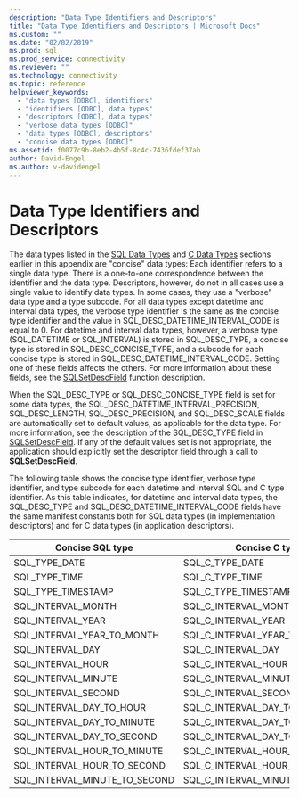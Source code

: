 ```yaml
---
description: "Data Type Identifiers and Descriptors"
title: "Data Type Identifiers and Descriptors | Microsoft Docs"
ms.custom: ""
ms.date: "02/02/2019"
ms.prod: sql
ms.prod_service: connectivity
ms.reviewer: ""
ms.technology: connectivity
ms.topic: reference
helpviewer_keywords: 
  - "data types [ODBC], identifiers"
  - "identifiers [ODBC], data types"
  - "descriptors [ODBC], data types"
  - "verbose data types [ODBC]"
  - "data types [ODBC], descriptors"
  - "concise data types [ODBC]"
ms.assetid: f0077c9b-8eb2-4b5f-8c4c-7436fdef37ab
author: David-Engel
ms.author: v-davidengel
---
```

# Data Type Identifiers and Descriptors
The data types listed in the [SQL Data Types](../../../odbc/reference/appendixes/sql-data-types.md) and [C Data Types](../../../odbc/reference/appendixes/c-data-types.md) sections earlier in this appendix are "concise" data types: Each identifier refers to a single data type. There is a one-to-one correspondence between the identifier and the data type. Descriptors, however, do not in all cases use a single value to identify data types. In some cases, they use a "verbose" data type and a type subcode. For all data types except datetime and interval data types, the verbose type identifier is the same as the concise type identifier and the value in SQL_DESC_DATETIME_INTERVAL_CODE is equal to 0. For datetime and interval data types, however, a verbose type (SQL_DATETIME or SQL_INTERVAL) is stored in SQL_DESC_TYPE, a concise type is stored in SQL_DESC_CONCISE_TYPE, and a subcode for each concise type is stored in SQL_DESC_DATETIME_INTERVAL_CODE. Setting one of these fields affects the others. For more information about these fields, see the [SQLSetDescField](../../../odbc/reference/syntax/sqlsetdescfield-function.md) function description.  
  
 When the SQL_DESC_TYPE or SQL_DESC_CONCISE_TYPE field is set for some data types, the SQL_DESC_DATETIME_INTERVAL_PRECISION, SQL_DESC_LENGTH, SQL_DESC_PRECISION, and SQL_DESC_SCALE fields are automatically set to default values, as applicable for the data type. For more information, see the description of the SQL_DESC_TYPE field in [SQLSetDescField](../../../odbc/reference/syntax/sqlsetdescfield-function.md). If any of the default values set is not appropriate, the application should explicitly set the descriptor field through a call to **SQLSetDescField**.  
  
 The following table shows the concise type identifier, verbose type identifier, and type subcode for each datetime and interval SQL and C type identifier. As this table indicates, for datetime and interval data types, the SQL_DESC_TYPE and SQL_DESC_DATETIME_INTERVAL_CODE fields have the same manifest constants both for SQL data types (in implementation descriptors) and for C data types (in application descriptors).  
  
|Concise SQL type|Concise C type|Verbose type|DATETIME_INTERVAL_CODE|  
|----------------------|--------------------|------------------|------------------------------|  
|SQL_TYPE_DATE|SQL_C_TYPE_DATE|SQL_DATETIME|SQL_CODE_DATE|  
|SQL_TYPE_TIME|SQL_C_TYPE_TIME|SQL_DATETIME|SQL_CODE_TIME|  
|SQL_TYPE_TIMESTAMP|SQL_C_TYPE_TIMESTAMP|SQL_DATETIME|SQL_CODE_TIMESTAMP|  
|SQL_INTERVAL_MONTH|SQL_C_INTERVAL_MONTH|SQL_INTERVAL|SQL_CODE_MONTH|  
|SQL_INTERVAL_YEAR|SQL_C_INTERVAL_YEAR|SQL_INTERVAL|SQL_CODE_YEAR|  
|SQL_INTERVAL_YEAR_TO_MONTH|SQL_C_INTERVAL_YEAR_TO_MONTH|SQL_INTERVAL|SQL_CODE_YEAR_TO_MONTH|  
|SQL_INTERVAL_DAY|SQL_C_INTERVAL_DAY|SQL_INTERVAL|SQL_CODE_DAY|  
|SQL_INTERVAL_HOUR|SQL_C_INTERVAL_HOUR|SQL_INTERVAL|SQL_CODE_HOUR|  
|SQL_INTERVAL_MINUTE|SQL_C_INTERVAL_MINUTE|SQL_INTERVAL|SQL_CODE_MINUTE|  
|SQL_INTERVAL_SECOND|SQL_C_INTERVAL_SECOND|SQL_INTERVAL|SQL_CODE_SECOND|  
|SQL_INTERVAL_DAY_TO_HOUR|SQL_C_INTERVAL_DAY_TO_HOUR|SQL_INTERVAL|SQL_CODE_DAY_TO_HOUR|  
|SQL_INTERVAL_DAY_TO_MINUTE|SQL_C_INTERVAL_DAY_TO_MINUTE|SQL_INTERVAL|SQL_CODE_DAY_TO_MINUTE|  
|SQL_INTERVAL_DAY_TO_SECOND|SQL_C_INTERVAL_DAY_TO_SECOND|SQL_INTERVAL|SQL_CODE_DAY_TO_SECOND|  
|SQL_INTERVAL_HOUR_TO_MINUTE|SQL_C_INTERVAL_HOUR_TO_MINUTE|SQL_INTERVAL|SQL_CODE_HOUR_TO_MINUTE|  
|SQL_INTERVAL_HOUR_TO_SECOND|SQL_C_INTERVAL_HOUR_TO_SECOND|SQL_INTERVAL|SQL_CODE_HOUR_TO_SECOND|  
|SQL_INTERVAL_MINUTE_TO_SECOND|SQL_C_INTERVAL_MINUTE_TO_SECOND|SQL_INTERVAL|SQL_CODE_MINUTE_TO_SECOND|
